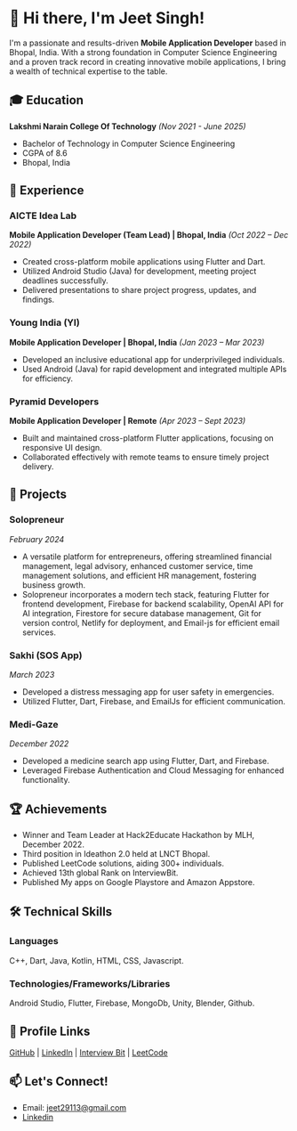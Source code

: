 # 👋 Hi there, I'm Jeet Singh!

I'm a passionate and results-driven **Mobile Application Developer** based in Bhopal, India. With a strong foundation in Computer Science Engineering and a proven track record in creating innovative mobile applications, I bring a wealth of technical expertise to the table.

## 🎓 Education

**Lakshmi Narain College Of Technology**
*(Nov 2021 - June 2025)*
- Bachelor of Technology in Computer Science Engineering
- CGPA of 8.6
- Bhopal, India

## 💼 Experience

### AICTE Idea Lab
**Mobile Application Developer (Team Lead) | Bhopal, India** *(Oct 2022 – Dec 2022)*
- Created cross-platform mobile applications using Flutter and Dart.
- Utilized Android Studio (Java) for development, meeting project deadlines successfully.
- Delivered presentations to share project progress, updates, and findings.

### Young India (YI)
**Mobile Application Developer | Bhopal, India** *(Jan 2023 – Mar 2023)*
- Developed an inclusive educational app for underprivileged individuals.
- Used Android (Java) for rapid development and integrated multiple APIs for efficiency.

### Pyramid Developers
**Mobile Application Developer | Remote** *(Apr 2023 – Sept 2023)*
- Built and maintained cross-platform Flutter applications, focusing on responsive UI design.
- Collaborated effectively with remote teams to ensure timely project delivery.

## 🚀 Projects

### Solopreneur
*February 2024*
- A versatile platform for entrepreneurs, offering streamlined financial management, legal advisory, enhanced customer service, time management solutions, and efficient HR management, fostering business growth.
- Solopreneur incorporates a modern tech stack, featuring Flutter for frontend development, Firebase for backend scalability, OpenAI API for AI integration, Firestore for secure database management, Git for version control, Netlify for deployment, and Email-js for efficient email services.

### Sakhi (SOS App)
*March 2023*
- Developed a distress messaging app for user safety in emergencies.
- Utilized Flutter, Dart, Firebase, and EmailJs for efficient communication.
  
### Medi-Gaze
*December 2022*
- Developed a medicine search app using Flutter, Dart, and Firebase.
- Leveraged Firebase Authentication and Cloud Messaging for enhanced functionality.

## 🏆 Achievements

- Winner and Team Leader at Hack2Educate Hackathon by MLH, December 2022.
- Third position in Ideathon 2.0 held at LNCT Bhopal.
- Published LeetCode solutions, aiding 300+ individuals.
- Achieved 13th global Rank on InterviewBit.
- Published My apps on Google Playstore and Amazon Appstore.

## 🛠️ Technical Skills

### Languages
C++, Dart, Java, Kotlin, HTML, CSS, Javascript.

### Technologies/Frameworks/Libraries
Android Studio, Flutter, Firebase, MongoDb, Unity, Blender, Github.

## 🔗 Profile Links

[GitHub](https://github.com/mrevoke) | [LinkedIn](https://www.linkedin.com/in/jeetsingh29) | [Interview Bit](https://www.interviewbit.com/profile/mrevoke) | [LeetCode](https://leetcode.com/jeet29113/)

## 📫 Let's Connect!

- Email: jeet29113@gmail.com
- [Linkedin](https://linkedin.com/in/JeetSingh29)

<!---
jeetsingh29/jeetsingh29 is a ✨ professional ✨ repository because its `README.md` (this file) reflects my experience and skills in mobile application development.
--->
